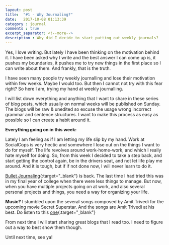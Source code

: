 ```yaml
---
layout: post
title:  "#1 - Why Journaling?"
date:   2017-10-08 01:13:39
category : journal
comments : true
excerpt_separator: <!--more-->
description : Why did I decide to start putting out weekly journals?
---
```

Yes, I love writing. But lately I have been thinking on the motivation behind it. I have been asked why I write and the best answer I can come up is, it pushes my boundaries, it pushes me to try new things in the first place so I can write about them. And frankly, that is the truth.
<!--more-->

I have seen many people try weekly journalling and lose their motivation within few weeks. Maybe I would too. But then I cannot not try with this fear right? So here I am, trying my hand at weekly journalling.

I will list down everything and anything that I want to share in these series of blog posts, which usually on normal weeks will be published on Sunday. The blogs will be raw & unedited so excuse the usage wrong incorrect grammar and sentence structures. I want to make this process as easy as possible so I can create a habit around it.

__Everything going on in this week:__

Lately I am feeling as if I am letting my life slip by my hand. Work at SocialCops is very hectic and somewhere I lose out on the things I want to do for myself. The life revolves around work-home-work, and which I really hate myself for doing. So, from this week I decided to take a step back, and start getting the control again, be in the drivers seat, and not let life play me around. And it is tough, but if if not done now, I will never learn to do it.

[Bullet Journaling](http://bulletjournal.com){:target="_blank"} is back. The last time I had tried this was in my final year of college when there were less things to manage. But now, when you have multiple projects going on at work, and also several personal projects and things, you need a way for organizing your life.

**Music?** I stumbled upon the several songs composed by Amit Trivedi for the upcoming movie Secret Superstar. And the songs are Amit Trivedi at his best. Do listen to this [one](https://www.youtube.com/watch?v=XyZ0aXrpJIc){:target="_blank"}

From next time I will start sharing great blogs that I read too. I need to figure out a way to best show them though.

Until next time, see ya!
